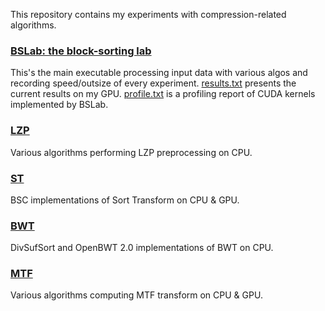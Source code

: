 This repository contains my experiments with compression-related algorithms.

### [BSLab: the block-sorting lab](app_bslab)
This's the main executable processing input data with various algos and recording speed/outsize of every experiment.
[results.txt](app_bsl/results.txt) presents the current results on my GPU.
[profile.txt](app_bsl/profile.txt) is a profiling report of CUDA kernels implemented by BSLab.

### [LZP](algo_lzp)
Various algorithms performing LZP preprocessing on CPU.

### [ST](algo_st)
BSC implementations of Sort Transform on CPU & GPU.

### [BWT](algo_bwt)
DivSufSort and OpenBWT 2.0 implementations of BWT on CPU.

### [MTF](algo_mtf)
Various algorithms computing MTF transform on CPU & GPU.
